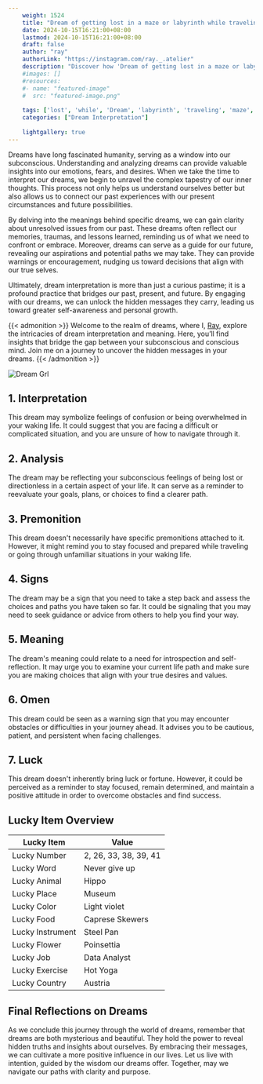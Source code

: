 ```yaml
---
    weight: 1524
    title: "Dream of getting lost in a maze or labyrinth while traveling"  # Assuming 'title' column exists
    date: 2024-10-15T16:21:00+08:00
    lastmod: 2024-10-15T16:21:00+08:00
    draft: false
    author: "ray"
    authorLink: "https://instagram.com/ray._.atelier"
    description: "Discover how 'Dream of getting lost in a maze or labyrinth while traveling' can interpret your future and uncover its significant meanings in your life."
    #images: []
    #resources:
    #- name: "featured-image"
    #  src: "featured-image.png"
    
    tags: ['lost', 'while', 'Dream', 'labyrinth', 'traveling', 'maze', 'getting']
    categories: ["Dream Interpretation"]
    
    lightgallery: true
---
```

    
Dreams have long fascinated humanity, serving as a window into our subconscious. Understanding and analyzing dreams can provide valuable insights into our emotions, fears, and desires. When we take the time to interpret our dreams, we begin to unravel the complex tapestry of our inner thoughts. This process not only helps us understand ourselves better but also allows us to connect our past experiences with our present circumstances and future possibilities.

By delving into the meanings behind specific dreams, we can gain clarity about unresolved issues from our past. These dreams often reflect our memories, traumas, and lessons learned, reminding us of what we need to confront or embrace. Moreover, dreams can serve as a guide for our future, revealing our aspirations and potential paths we may take. They can provide warnings or encouragement, nudging us toward decisions that align with our true selves.

Ultimately, dream interpretation is more than just a curious pastime; it is a profound practice that bridges our past, present, and future. By engaging with our dreams, we can unlock the hidden messages they carry, leading us toward greater self-awareness and personal growth.

{{< admonition >}}
Welcome to the realm of dreams, where I, [Ray](https://instagram.com/ray._.atelier), explore the intricacies of dream interpretation and meaning. Here, you’ll find insights that bridge the gap between your subconscious and conscious mind. Join me on a journey to uncover the hidden messages in your dreams.
{{< /admonition >}}

![Dream Grl](https://cdn.pixabay.com/photo/2017/11/02/03/35/gothic-2910057_1280.jpg "Dream Grl")

## 1. Interpretation
 This dream may symbolize feelings of confusion or being overwhelmed in your waking life. It could suggest that you are facing a difficult or complicated situation, and you are unsure of how to navigate through it.

## 2. Analysis
 The dream may be reflecting your subconscious feelings of being lost or directionless in a certain aspect of your life. It can serve as a reminder to reevaluate your goals, plans, or choices to find a clearer path.

## 3. Premonition
 This dream doesn't necessarily have specific premonitions attached to it. However, it might remind you to stay focused and prepared while traveling or going through unfamiliar situations in your waking life.

## 4. Signs
 The dream may be a sign that you need to take a step back and assess the choices and paths you have taken so far. It could be signaling that you may need to seek guidance or advice from others to help you find your way.

## 5. Meaning
 The dream's meaning could relate to a need for introspection and self-reflection. It may urge you to examine your current life path and make sure you are making choices that align with your true desires and values.

## 6. Omen
 This dream could be seen as a warning sign that you may encounter obstacles or difficulties in your journey ahead. It advises you to be cautious, patient, and persistent when facing challenges.

## 7. Luck
 This dream doesn't inherently bring luck or fortune. However, it could be perceived as a reminder to stay focused, remain determined, and maintain a positive attitude in order to overcome obstacles and find success.

## Lucky Item Overview
| Lucky Item          | Value              |
|---------------|--------------------|
| Lucky Number        | 2, 26, 33, 38, 39, 41  |
| Lucky Word          | Never give up |
| Lucky Animal        | Hippo |
| Lucky Place         | Museum     |
| Lucky Color         | Light violet     |
| Lucky Food          | Caprese Skewers      |
| Lucky Instrument    | Steel Pan |
| Lucky Flower        | Poinsettia    |
| Lucky Job           | Data Analyst       |
| Lucky Exercise      | Hot Yoga  |
| Lucky Country       | Austria    |


##  Final Reflections on Dreams

As we conclude this journey through the world of dreams, remember that dreams are both mysterious and beautiful. They hold the power to reveal hidden truths and insights about ourselves. By embracing their messages, we can cultivate a more positive influence in our lives. Let us live with intention, guided by the wisdom our dreams offer. Together, may we navigate our paths with clarity and purpose.
